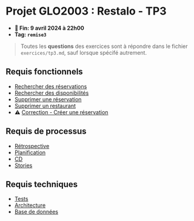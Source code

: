 # Projet GLO2003 : Restalo - TP3

- **📅 Fin: 9 avril 2024 à 22h00**
- **Tag: `remise3`**

> Toutes les **questions** des exercices sont à répondre dans le fichier `exercices/tp3.md`, sauf lorsque spécifé autrement.

## Requis fonctionnels

- [Rechercher des réservations](./features/7.rechercher-reservations.md)
- [Rechercher des disponibilités](./features/8.rechercher-disponibilites.md)
- [Supprimer une réservation](./features/9.supprimer-réservation.md)
- [Supprimer un restaurant](./features/10.supprimer-restaurant.md)
- :warning: [Correction - Créer une réservation](./features/5.1.creer-reservation.md)

## Requis de processus

- [Rétrospective](./process/retro.md)
- [Planification](./process/planif.md)
- [CD](./process/cd.md)
- [Stories](./process/stories.md)

## Requis techniques

- [Tests](./code/tests.md)
- [Architecture](./code/architecture.md)
- [Base de données](./code/db.md)
